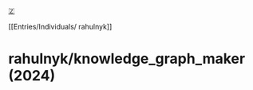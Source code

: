 [🇿](zotero://select/library/items/UYJXAI9D)

[[Entries/Individuals/ rahulnyk]] 
# rahulnyk/knowledge_graph_maker (2024)

